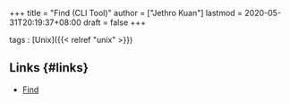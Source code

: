 +++
title = "Find (CLI Tool)"
author = ["Jethro Kuan"]
lastmod = 2020-05-31T20:19:37+08:00
draft = false
+++

tags
: [Unix]({{< relref "unix" >}})

## Links {#links}

- [Find](http://www.grymoire.com/Unix/Find.html)
